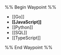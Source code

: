 %% Begin Waypoint %%
- [[Go]]
- **[[JavaScript]]**
- [[Python]]
- [[SQL]]
- [[TypeScript]]

%% End Waypoint %%
